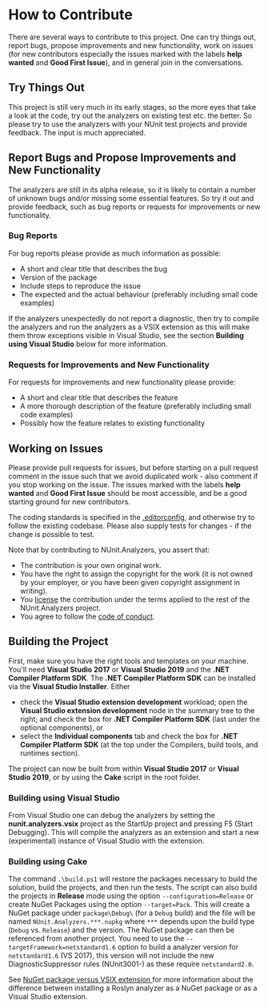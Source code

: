 # How to Contribute

There are several ways to contribute to this project. One can try things out, report bugs, propose improvements and new functionality, work on issues (for new contributors especially the issues marked with the labels **help wanted** and **Good First Issue**), and in general join in the conversations.

## Try Things Out

This project is still very much in its early stages, so the more eyes that take a look at the code, try out the analyzers on existing test etc. the better. So please try to use the analyzers with your NUnit test projects and provide feedback. The input is much appreciated.

## Report Bugs and Propose Improvements and New Functionality

The analyzers are still in its alpha release, so it is likely to contain a number of unknown bugs and/or missing some essential features. So try it out and provide feedback, such as bug reports or requests for improvements or new functionality.

### Bug Reports

For bug reports please provide as much information as possible:
* A short and clear title that describes the bug
* Version of the package
* Include steps to reproduce the issue
* The expected and the actual behaviour (preferably including small code examples)

If the analyzers unexpectedly do not report a diagnostic, then try to compile the analyzers and run the analyzers as a VSIX extension as this will make them throw exceptions visible in Visual Studio, see the section **Building using Visual Studio** below for more information.

### Requests for Improvements and New Functionality

For requests for improvements and new functionality please provide:
* A short and clear title that describes the feature
* A more thorough description of the feature (preferably including small code examples)
* Possibly how the feature relates to existing functionality

## Working on Issues

Please provide pull requests for issues, but before starting on a pull request comment in the issue such that we avoid duplicated work - also comment if you stop working on the issue. The issues marked with the labels **help wanted** and **Good First Issue** should be most accessible, and be a good starting ground for new contributors.

The coding standards is specified in the [.editorconfig](.editorconfig), and otherwise try to follow the existing codebase. Please also supply tests for changes - if the change is possible to test.

Note that by contributing to NUnit.Analyzers, you assert that:

* The contribution is your own original work.
* You have the right to assign the copyright for the work (it is not owned by your employer, or you have been given copyright assignment in writing).
* You [license](license.txt) the contribution under the terms applied to the rest of the NUnit.Analyzers project.
* You agree to follow the [code of conduct](CODE_OF_CONDUCT.md).

## Building the Project

First, make sure you have the right tools and templates on your machine. You'll need **Visual Studio 2017** or **Visual Studio 2019** and the **.NET Compiler Platform SDK**. The **.NET Compiler Platform SDK** can be installed via the **Visual Studio Installer**. Either 
* check the **Visual Studio extension development** workload; open the **Visual Studio extension development** node in the summary tree to the right; and check the box for **.NET Compiler Platform SDK** (last under the optional components), or
* select the **Individual components** tab and check the box for **.NET Compiler Platform SDK** (at the top under the Compilers, build tools, and runtimes section).

The project can now be built from within **Visual Studio 2017** or **Visual Studio 2019**, or by using the **Cake** script in the root folder.

### Building using Visual Studio

From Visual Studio one can debug the analyzers by setting the **nunit.analyzers.vsix** project as the StartUp project and pressing F5 (Start Debugging). This will compile the analyzers as an extension and start a new (experimental) instance of Visual Studio with the extension.

### Building using Cake

The command `.\build.ps1` will restore the packages necessary to build the solution, build the projects, and then run the tests. The script can also build the projects in **Release** mode using the option `--configuration=Release` or create NuGet Packages using the option `--target=Pack`. This will create a NuGet package under `package\Debug\` (for a `Debug` build) and the file will be named `NUnit.Analyzers.***.nupkg` where `***` depends upon the build type (`Debug` vs. `Release`) and the version. The NuGet package can then be referenced from another project.
You need to use the `--targetFramework=netstandard1.6` option to build a analyzer version for `netstandard1.6` (VS 2017), this version will not include the new DiagnosticSuppressor rules (NUnit3001-) as these require `netstandard2.0`.

See [NuGet package versus VSIX extension
](https://learn.microsoft.com/en-us/visualstudio/code-quality/roslyn-analyzers-overview?#nuget-package-versus-vsix-extension) for more information about the difference between installing a Roslyn analyzer as a NuGet package or as a Visual Studio extension.


